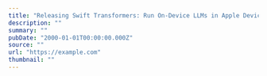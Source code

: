 ```yaml
---
title: "Releasing Swift Transformers: Run On-Device LLMs in Apple Devices"
description: ""
summary: ""
pubDate: "2000-01-01T00:00:00.000Z"
source: ""
url: "https://example.com"
thumbnail: ""
---
```


